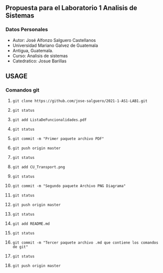 ## Propuesta para el Laboratorio 1 Analisis de Sistemas

### Datos Personales

- Autor: José Alfonzo Salguero Castellanos
- Universidad Mariano Galvez de Guatemala
- Antigua, Guatemala.
- Curso: Analisis de sistemas
- Catedratico: Josue Barillas

## USAGE 
### Comandos git 

1. ```git clone https://github.com/jose-salguero/2021-1-AS1-LAB1.git```

2. ```git status```

3. ```git add ListaDeFuncionalidades.pdf```

4. ```git status```

5. ```git commit -m "Primer paquete archivo PDF"```

6. ```git push origin master```

7. ```git status```

8. ```git add CU_Transport.png```

9. ```git status```

10. ```git commit -m "Segundo paquete Archivo PNG Diagrama"```

11. ```git status```

12. ```git push origin master```

13. ```git status```

14. ```git add README.md```

15. ```git status```

16. ```git commit -m "Tercer paquete archivo .md que contiene los comandos de git"```

17. ```git status```

18. ```git push origin master```

